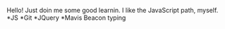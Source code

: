 Hello! Just doin me some good learnin. I like the JavaScript path, myself.
*JS
*Git
*JQuery
*Mavis Beacon typing
